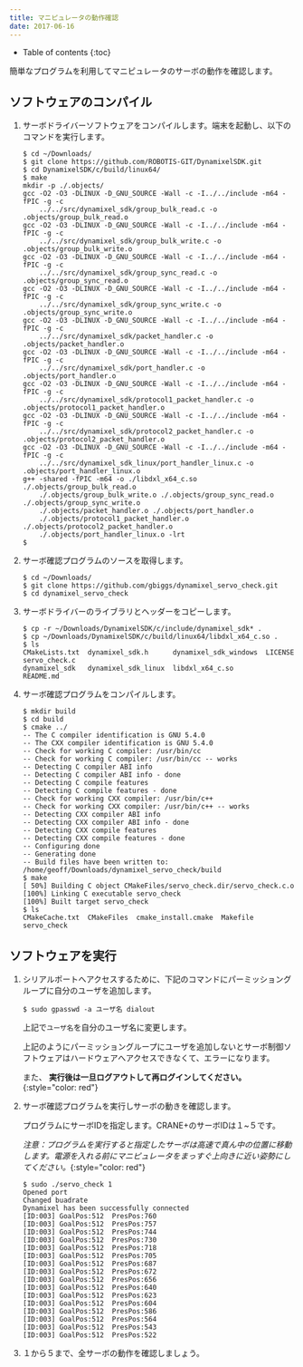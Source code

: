 ```yaml
---
title: マニピュレータの動作確認
date: 2017-06-16
---
```


- Table of contents
{:toc}

簡単なプログラムを利用してマニピュレータのサーボの動作を確認します。

## ソフトウェアのコンパイル

1. サーボドライバーソフトウェアをコンパイルします。端末を起動し、以下のコマンドを実行します。

   ```shell
   $ cd ~/Downloads/
   $ git clone https://github.com/ROBOTIS-GIT/DynamixelSDK.git
   $ cd DynamixelSDK/c/build/linux64/
   $ make
   mkdir -p ./.objects/
   gcc -O2 -O3 -DLINUX -D_GNU_SOURCE -Wall -c -I../../include -m64 -fPIC -g -c
       ../../src/dynamixel_sdk/group_bulk_read.c -o .objects/group_bulk_read.o
   gcc -O2 -O3 -DLINUX -D_GNU_SOURCE -Wall -c -I../../include -m64 -fPIC -g -c
       ../../src/dynamixel_sdk/group_bulk_write.c -o .objects/group_bulk_write.o
   gcc -O2 -O3 -DLINUX -D_GNU_SOURCE -Wall -c -I../../include -m64 -fPIC -g -c
       ../../src/dynamixel_sdk/group_sync_read.c -o .objects/group_sync_read.o
   gcc -O2 -O3 -DLINUX -D_GNU_SOURCE -Wall -c -I../../include -m64 -fPIC -g -c
       ../../src/dynamixel_sdk/group_sync_write.c -o .objects/group_sync_write.o
   gcc -O2 -O3 -DLINUX -D_GNU_SOURCE -Wall -c -I../../include -m64 -fPIC -g -c
       ../../src/dynamixel_sdk/packet_handler.c -o .objects/packet_handler.o
   gcc -O2 -O3 -DLINUX -D_GNU_SOURCE -Wall -c -I../../include -m64 -fPIC -g -c
       ../../src/dynamixel_sdk/port_handler.c -o .objects/port_handler.o
   gcc -O2 -O3 -DLINUX -D_GNU_SOURCE -Wall -c -I../../include -m64 -fPIC -g -c
       ../../src/dynamixel_sdk/protocol1_packet_handler.c -o .objects/protocol1_packet_handler.o
   gcc -O2 -O3 -DLINUX -D_GNU_SOURCE -Wall -c -I../../include -m64 -fPIC -g -c
       ../../src/dynamixel_sdk/protocol2_packet_handler.c -o .objects/protocol2_packet_handler.o
   gcc -O2 -O3 -DLINUX -D_GNU_SOURCE -Wall -c -I../../include -m64 -fPIC -g -c
       ../../src/dynamixel_sdk_linux/port_handler_linux.c -o .objects/port_handler_linux.o
   g++ -shared -fPIC -m64 -o ./libdxl_x64_c.so ./.objects/group_bulk_read.o
       ./.objects/group_bulk_write.o ./.objects/group_sync_read.o ./.objects/group_sync_write.o
       ./.objects/packet_handler.o ./.objects/port_handler.o
       ./.objects/protocol1_packet_handler.o ./.objects/protocol2_packet_handler.o
       ./.objects/port_handler_linux.o -lrt
   $
   ```

1. サーボ確認プログラムのソースを取得します。

   ```shell
   $ cd ~/Downloads/
   $ git clone https://github.com/gbiggs/dynamixel_servo_check.git
   $ cd dynamixel_servo_check
   ```

1. サーボドライバーのライブラリとヘッダーをコピーします。

   ```shell
   $ cp -r ~/Downloads/DynamixelSDK/c/include/dynamixel_sdk* .
   $ cp ~/Downloads/DynamixelSDK/c/build/linux64/libdxl_x64_c.so .
   $ ls
   CMakeLists.txt  dynamixel_sdk.h      dynamixel_sdk_windows  LICENSE    servo_check.c
   dynamixel_sdk   dynamixel_sdk_linux  libdxl_x64_c.so        README.md
   ```

1. サーボ確認プログラムをコンパイルします。

   ```shell
   $ mkdir build
   $ cd build
   $ cmake ../
   -- The C compiler identification is GNU 5.4.0
   -- The CXX compiler identification is GNU 5.4.0
   -- Check for working C compiler: /usr/bin/cc
   -- Check for working C compiler: /usr/bin/cc -- works
   -- Detecting C compiler ABI info
   -- Detecting C compiler ABI info - done
   -- Detecting C compile features
   -- Detecting C compile features - done
   -- Check for working CXX compiler: /usr/bin/c++
   -- Check for working CXX compiler: /usr/bin/c++ -- works
   -- Detecting CXX compiler ABI info
   -- Detecting CXX compiler ABI info - done
   -- Detecting CXX compile features
   -- Detecting CXX compile features - done
   -- Configuring done
   -- Generating done
   -- Build files have been written to: /home/geoff/Downloads/dynamixel_servo_check/build
   $ make
   [ 50%] Building C object CMakeFiles/servo_check.dir/servo_check.c.o
   [100%] Linking C executable servo_check
   [100%] Built target servo_check
   $ ls
   CMakeCache.txt  CMakeFiles  cmake_install.cmake  Makefile  servo_check
   ```

## ソフトウェアを実行

1. シリアルポートへアクセスするために、下記のコマンドにパーミッショングループに自分のユーザを追加します。

   ```shell
   $ sudo gpasswd -a ユーザ名 dialout
   ```

   上記で`ユーザ名`を自分のユーザ名に変更します。

   上記のようにパーミッショングループにユーザを追加しないとサーボ制御ソフトウェアはハードウェアへアクセスできなくて、エラーになります。

   また、 __実行後は一旦ログアウトして再ログインしてください。__{:style="color: red"}

1. サーボ確認プログラムを実行しサーボの動きを確認します。

   プログラムにサーボIDを指定します。CRANE+のサーボIDは１~５です。

   _注意：プログラムを実行すると指定したサーボは高速で真ん中の位置に移動します。電源を入れる前にマニピュレータをまっすぐ上向きに近い姿勢にしてください。_{:style="color: red"}

   ```shell
   $ sudo ./servo_check 1
   Opened port
   Changed buadrate
   Dynamixel has been successfully connected
   [ID:003] GoalPos:512  PresPos:760
   [ID:003] GoalPos:512  PresPos:757
   [ID:003] GoalPos:512  PresPos:744
   [ID:003] GoalPos:512  PresPos:730
   [ID:003] GoalPos:512  PresPos:718
   [ID:003] GoalPos:512  PresPos:705
   [ID:003] GoalPos:512  PresPos:687
   [ID:003] GoalPos:512  PresPos:672
   [ID:003] GoalPos:512  PresPos:656
   [ID:003] GoalPos:512  PresPos:640
   [ID:003] GoalPos:512  PresPos:623
   [ID:003] GoalPos:512  PresPos:604
   [ID:003] GoalPos:512  PresPos:586
   [ID:003] GoalPos:512  PresPos:564
   [ID:003] GoalPos:512  PresPos:543
   [ID:003] GoalPos:512  PresPos:522
   ```

1. １から５まで、全サーボの動作を確認しましょう。

